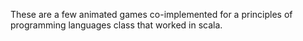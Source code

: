 These are a few animated games co-implemented for a principles of programming languages class that worked in scala.
